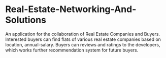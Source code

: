 # Real-Estate-Networking-And-Solutions
An application for the collaboration of Real Estate Companies and Buyers. Interested buyers can find flats of various real estate companies based on location, annual-salary.
Buyers can reviews and ratings to the developers, which works further recommendation system for future buyers.
